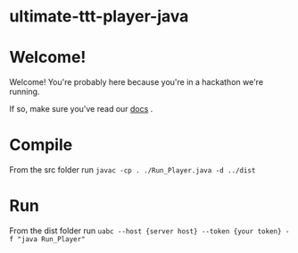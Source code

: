 # ultimate-ttt-player-java

Welcome!
========

Welcome! You're probably here because you're in a hackathon we're running. 

If so, make sure you've read our [docs](https://github.com/joffat/docs) .

# Compile
From the src folder run `javac -cp . ./Run_Player.java -d ../dist`

# Run
From the dist folder run `uabc --host {server host} --token {your token} -f "java Run_Player"`
